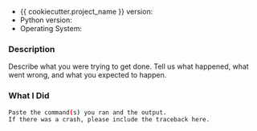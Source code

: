 <!-- markdownlint-disable MD041 -->

-   {{ cookiecutter.project_name }} version:
-   Python version:
-   Operating System:

### Description

Describe what you were trying to get done.
Tell us what happened, what went wrong, and what you expected to happen.

### What I Did

```bash
Paste the command(s) you ran and the output.
If there was a crash, please include the traceback here.
```
